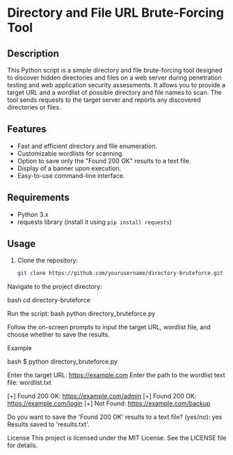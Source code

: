 # Directory and File URL Brute-Forcing Tool


## Description

This Python script is a simple directory and file brute-forcing tool designed to discover hidden directories and files on a web server during penetration testing and web application security assessments. It allows you to provide a target URL and a wordlist of possible directory and file names to scan. The tool sends requests to the target server and reports any discovered directories or files.

## Features

- Fast and efficient directory and file enumeration.
- Customizable wordlists for scanning.
- Option to save only the "Found 200 OK" results to a text file.
- Display of a banner upon execution.
- Easy-to-use command-line interface.

## Requirements

- Python 3.x
- requests library (install it using `pip install requests`)

## Usage

1. Clone the repository:

   ```bash
   git clone https://github.com/yourusername/directory-bruteforce.git
Navigate to the project directory:

bash
cd directory-bruteforce

Run the script:
bash
python directory_bruteforce.py

Follow the on-screen prompts to input the target URL, wordlist file, and choose whether to save the results.

Example

bash
$ python directory_bruteforce.py

Enter the target URL: https://example.com
Enter the path to the wordlist text file: wordlist.txt

[+] Found 200 OK: https://example.com/admin
[+] Found 200 OK: https://example.com/login
[+] Not Found: https://example.com/backup

Do you want to save the 'Found 200 OK' results to a text file? (yes/no): yes
Results saved to 'results.txt'.

License
This project is licensed under the MIT License. See the LICENSE file for details.